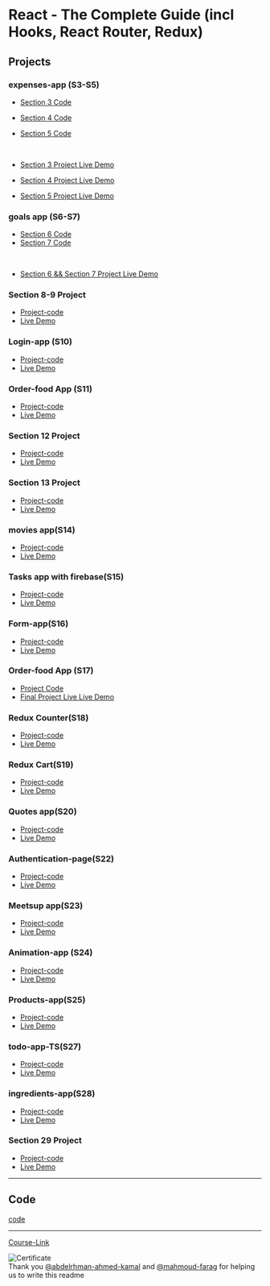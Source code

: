 # React - The Complete Guide (incl Hooks, React Router, Redux)

## Projects

### expenses-app (S3-S5)

- [Section 3 Code](./Projects/Expenses-app/S03-project)
- [Section 4 Code](./Projects/Expenses-app/S04-project/)
- [Section 5 Code](./Projects/Expenses-app/S05-project/)

  <br/>

- [Section 3 Project Live Demo](https://ex-app-one.netlify.app/)
- [Section 4 Project Live Demo](https://expenses-two.netlify.app/)
- [Section 5 Project Live Demo](https://inspiring-peony-6ecf14.netlify.app/)

### goals app (S6-S7)

- [Section 6 Code](./Projects/goals-app/S06-project/)
- [Section 7 Code](./Projects/goals-app/S07-project/)

<br/>

- [Section 6 && Section 7 Project Live Demo ](https://goals-app-mkhalid.netlify.app/)

### Section 8-9 Project

- [Project-code](./Projects/section-8-9-project)
- [Live Demo](https://sec-8-9-mkhalid.netlify.app/)

### Login-app (S10)

- [Project-code](./Projects/Login-app-s10/)
- [Live Demo](https://login-mkhalid.netlify.app/)

### Order-food App (S11)

- [Project-code](./Projects/order-food-app/S11-project/)
- [Live Demo](https://order-food-app-11.netlify.app/)

### Section 12 Project

- [Project-code](./Projects/S12-project)
- [Live Demo](https://sec-12-mkhalid.netlify.app/)

### Section 13 Project

- [Project-code](./Projects/S13-project)
- [Live Demo](https://sec-13-mkhalid.netlify.app/)

### movies app(S14)

- [Project-code](./Projects/movies-app)
- [Live Demo](https://movie-app-mkhalid.netlify.app/)

### Tasks app with firebase(S15)

- [Project-code](./Projects/task-app-firbase/)
- [Live Demo](https://task-app-firebase-mkhalid.netlify.app/)

### Form-app(S16)

- [Project-code](./Projects/form-app)
- [Live Demo](https://form-app-mkhalid.netlify.app/)

### Order-food App (S17)

- [Project Code](./Projects/order-food-app/S17-project/)
- [Final Project Live Live Demo](https://order-food-app-17.netlify.app/)

### Redux Counter(S18)

- [Project-code](./Projects/redux-counter)
- [Live Demo](https://redux-counter-mkhalid.netlify.app/)

### Redux Cart(S19)

- [Project-code](./Projects/redux-cart)
- [Live Demo](https://sec-19-mkhalid.netlify.app/)

### Quotes app(S20)

- [Project-code](./Projects/quotes-app)
- [Live Demo](https://quotes-app-mkhalid.netlify.app/)

### Authentication-page(S22)

- [Project-code](./Projects/Authentication-page)
- [Live Demo](https://auth-app-mkhalid.netlify.app/)

### Meetsup app(S23)

- [Project-code](./Projects/meetsup-app)
- [Live Demo]()

### Animation-app (S24)

- [Project-code](./Projects/animation-app)
- [Live Demo](https://animation-app-mkhalid.netlify.app/)

### Products-app(S25)

- [Project-code](./Projects/Products-app)
- [Live Demo](https://product-app-mkhalid.netlify.app/)

### todo-app-TS(S27)

- [Project-code](./Projects/todo-app-TS)
- [Live Demo](https://todo-app-mkhalid.netlify.app/)

### ingredients-app(S28)

- [Project-code](./Projects/ingredients-app/)
- [Live Demo](https://ingredients-app-mkhalid.netlify.app/)

### Section 29 Project

- [Project-code](./Projects/Section-29/)
- [Live Demo](https://sec-29-mkhalid.netlify.app/)

---

## Code

[code](Code)

---

[Course-Link](https://www.udemy.com/course/react-the-complete-guide-incl-redux/)<br>

![Certificate](https://udemy-certificate.s3.amazonaws.com/image/UC-19337b4a-a9ef-436f-8bc0-f7875970ab95.jpg?v=1661527660000)
<br>
Thank you [@abdelrhman-ahmed-kamal](https://github.com/Abdelrhman-ahmed-kamal) and [@mahmoud-farag](https://github.com/mahmoud-farag) for helping us to write this readme
